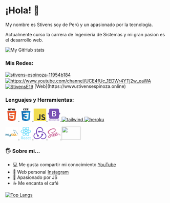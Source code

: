 <h1>¡Hola! 👋</h1>
My nombre es Stivens soy de Perú y un apasionado por la tecnología.

Actualmente curso la carrera de Ingenieria de Sistemas y mi gran pasion es el desarrollo web.

![My GitHub stats](https://github-readme-stats.vercel.app/api?username=stivens19&show_icons=true&theme=vue-dark&count_private=true)

<h3 align="left">Mis Redes:</h3>
<p align="left">
  <a href="https://www.linkedin.com/in/stivens-espinoza-11954b184/" target="blank"><img align="center" src="https://raw.githubusercontent.com/rahuldkjain/github-profile-readme-generator/master/src/images/icons/Social/linked-in-alt.svg" alt="stivens-espinoza-11954b184" height="30" width="40" /></a>
  <a href="https://www.youtube.com/channel/UCE4fUc_1EDWr4YTj2w_eaWA" target="blank"><img align="center" src="https://raw.githubusercontent.com/rahuldkjain/github-profile-readme-generator/master/src/images/icons/Social/youtube.svg" alt="https://www.youtube.com/channel/UCE4fUc_1EDWr4YTj2w_eaWA" height="30" width="40" /></a>
  <a href="https://twitter.com/StivensE19" target="blank"><img align="center" src="https://raw.githubusercontent.com/rahuldkjain/github-profile-readme-generator/master/src/images/icons/Social/twitter.svg" alt="StivensE19" height="30" width="40" /></a>
[Web](https://www.stivensespinoza.online)

</p>

<h3 align="left">Lenguajes y Herramientas:</h3>
<p align="left">
 <a href="https://www.w3.org/html/" target="_blank"> <img src="https://raw.githubusercontent.com/devicons/devicon/master/icons/html5/html5-original-wordmark.svg" alt="html5" width="40" height="40"/> </a>
    <a href="https://www.w3schools.com/css/" target="_blank"> <img src="https://raw.githubusercontent.com/devicons/devicon/master/icons/css3/css3-original-wordmark.svg" alt="css3" width="40" height="40"/> </a>
    <a href="https://developer.mozilla.org/en-US/docs/Web/JavaScript" target="_blank"> <img src="https://raw.githubusercontent.com/devicons/devicon/master/icons/javascript/javascript-original.svg" alt="javascript" width="40" height="40"/> </a>
  <a href="https://getbootstrap.com" target="_blank"> <img src="https://raw.githubusercontent.com/devicons/devicon/master/icons/bootstrap/bootstrap-plain-wordmark.svg" alt="bootstrap" width="40px" height="40px"/> </a>
  <a href="https://tailwindcss.com/" target="_blank"> <img src="https://www.vectorlogo.zone/logos/tailwindcss/tailwindcss-icon.svg" alt="tailwind" width="40" height="40"/> </a>
  <a href="https://heroku.com" target="_blank"> <img src="https://www.vectorlogo.zone/logos/heroku/heroku-icon.svg" alt="heroku" width="40px" height="40px"/> </a>
 
  <a href="https://www.mysql.com/" target="_blank"> <img src="https://raw.githubusercontent.com/devicons/devicon/master/icons/mysql/mysql-original-wordmark.svg" alt="mysql" width="40px" height="40px"/> </a>
  <a href="https://reactjs.org/" target="_blank"> <img src="https://raw.githubusercontent.com/devicons/devicon/master/icons/react/react-original-wordmark.svg" alt="react" width="40px" height="40px"/> </a>
  <a href="https://redux.js.org" target="_blank"> <img src="https://raw.githubusercontent.com/devicons/devicon/master/icons/redux/redux-original.svg" alt="redux" width="40px" height="40px"/> </a>
  <a href="https://sass-lang.com" target="_blank"> <img src="https://raw.githubusercontent.com/devicons/devicon/master/icons/sass/sass-original.svg" alt="sass" width="40px" height="40px"/> </a>
    <a href="https://laravel.com" target="_blank"><img src="https://raw.githubusercontent.com/laravel/art/master/logo-lockup/5%20SVG/2%20CMYK/1%20Full%20Color/laravel-logolockup-cmyk-red.svg" width="60px" height="40px"></a>
</p>

### 🖐 Sobre mi...

- 💻 Me gusta compartir mi conocimiento [YouTube](https://www.youtube.com/channel/UCE4fUc_1EDWr4YTj2w_eaWA)
- 🧑 Web personal [Instagram](https://www.stivensespinoza.online/)
- 💜 Apasionado por JS
- ☕ Me encanta el café

[![Top Langs](https://github-readme-stats.vercel.app/api/top-langs/?username=stivens19&theme=vue-dark)](https://github.com/yesidays/github-readme-stats)
